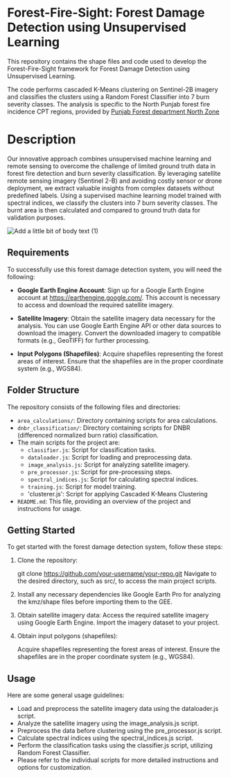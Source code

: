 # Forest-Fire-Sight: Forest Damage Detection using Unsupervised Learning 
This repository contains the shape files and code used to develop the Forest-Fire-Sight framework for Forest Damage Detection using Unsupervised Learning.

The code performs cascaded K-Means clustering on Sentinel-2B imagery and classifies the clusters using a Random Forest Classifier into 7 burn severity classes. The analysis is specific to the North Punjab forest fire incidence CPT regions, provided by [Punjab Forest department North Zone](https://fwf.punjab.gov.pk/)

# Description
Our innovative approach combines unsupervised machine learning and remote sensing to overcome the challenge of limited ground truth data in forest fire detection and burn severity classification. By leveraging satellite remote sensing imagery (Sentinel 2-B) and avoiding costly sensor or drone deployment, we extract valuable insights from complex datasets without predefined labels. Using a supervised machine learning model trained with spectral indices, we classify the clusters into 7 burn severity classes. The burnt area is then calculated and compared to ground truth data for validation purposes.

![Add a little bit of body text (1)](https://github.com/muneebelahimalik/Forest_Damage_Detection/assets/59524535/7dce221c-b4fe-4293-8851-b17ac75b5750)


## Requirements

To successfully use this forest damage detection system, you will need the following:

- **Google Earth Engine Account**: Sign up for a Google Earth Engine account at https://earthengine.google.com/. This account is necessary to access and download the required satellite imagery.

- **Satellite Imagery**: Obtain the satellite imagery data necessary for the analysis. You can use Google Earth Engine API or other data sources to download the imagery. Convert the downloaded imagery to compatible formats (e.g., GeoTIFF) for further processing.

- **Input Polygons (Shapefiles)**: Acquire shapefiles representing the forest areas of interest. Ensure that the shapefiles are in the proper coordinate system (e.g., WGS84).


## Folder Structure
The repository consists of the following files and directories:

- `area_calculations/`: Directory containing scripts for area calculations.
- `dnbr_classification/`: Directory containing scripts for DNBR (differenced normalized burn ratio) classification.
- The main scripts for the project are:
  - `classifier.js`: Script for classification tasks.
  - `dataloader.js`: Script for loading and preprocessing data.
  - `image_analysis.js`: Script for analyzing satellite imagery.
  - `pre_processor.js`: Script for pre-processing steps.
  - `spectral_indices.js`: Script for calculating spectral indices.
  - `training.js`: Script for model training.
  - 'clusterer.js': Script for applying Cascaded K-Means Clustering
- `README.md`: This file, providing an overview of the project and instructions for usage.

## Getting Started

To get started with the forest damage detection system, follow these steps:

1. Clone the repository:
   
   git clone https://github.com/your-username/your-repo.git
   Navigate to the desired directory, such as src/, to access the main project scripts.

2. Install any necessary dependencies like Google Earth Pro for analyzing the kmz/shape files before importing them to the GEE.

3. Obtain satellite imagery data:
   Access the required satellite imagery using Google Earth Engine.
   Import the imagery dataset to your project.
  
4. Obtain input polygons (shapefiles):

   Acquire shapefiles representing the forest areas of interest.
   Ensure the shapefiles are in the proper coordinate system (e.g., WGS84).

## Usage
Here are some general usage guidelines:

- Load and preprocess the satellite imagery data using the dataloader.js script.
- Analyze the satellite imagery using the image_analysis.js script.
- Preprocess the data before clustering using the pre_processor.js script.
- Calculate spectral indices using the spectral_indices.js script.
- Perform the classification tasks using the classifier.js script, utilizing Random Forest Classifier.
- Please refer to the individual scripts for more detailed instructions and options for customization.
